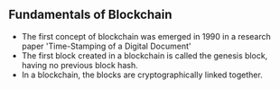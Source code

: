 ## Fundamentals of Blockchain

- The first concept of blockchain was emerged in 1990 in a research paper 'Time-Stamping of a Digital Document'
- The first block created in a blockchain is called the genesis block, having no previous block hash.
- In a blockchain, the blocks are cryptographically linked together.